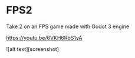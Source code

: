 # FPS2
Take 2 on an FPS game made with Godot 3 engine

https://youtu.be/6VKH6RbS1yA

 
 ![alt text][screenshot]

[screenshot1]: https://github.com/unfa/FPS2/raw/master/mpv-shot0001.jpg "Screenshot"
